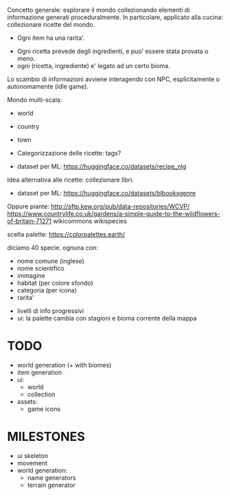 Concetto generale: esplorare il mondo collezionando elementi di informazione generati proceduralmente.
In particolare, applicato alla cucina: collezionare ricette del mondo.

- Ogni item ha una rarita'.
+ Ogni ricetta prevede degli ingredienti, e puo' essere stata provata o meno.
+ ogni (ricetta, ingrediente) e' legato ad un certo bioma.

Lo scambio di informazioni avviene interagendo con NPC, esplicitamente o autonomamente (idle game).

Mondo multi-scala:
 - world
 - country
 - town

- Categorizzazione delle ricette: tags?
- dataset per ML: https://huggingface.co/datasets/recipe_nlg


Idea alternativa alle ricette: collezionare libri.
- dataset per ML: https://huggingface.co/datasets/blbooksgenre


Oppure piante:
http://sftp.kew.org/pub/data-repositories/WCVP/
https://www.countrylife.co.uk/gardens/a-simple-guide-to-the-wildflowers-of-britain-71271
wikicommons
wikispecies

scelta palette: https://colorpalettes.earth/

diciamo 40 specie.
ognuna con:
- nome comune (inglese)
- nome scientifico
- immagine
- habitat (per colore sfondo)
- categoria (per icona)
- rarita'
+ livelli di info progressivi
+ ui: la palette cambia con stagioni e bioma corrente della mappa


# TODO
- world generation (+ with biomes)
- item generation
- ui:
	- world
	- collection
- assets:
	- game icons


# MILESTONES
- ui skeleton
- movement
- world generation:
	- name generators
	- terrain generator

